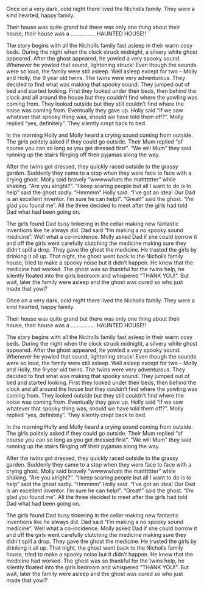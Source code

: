 Once on a very dark, cold night there lived the Nicholls family.  They were a kind hearted, happy family.


Their house was quite grand but there was only one thing about their house, their house was a ……………. HAUNTED HOUSE!!


The story begins with all the Nicholls family fast asleep in their warm cosy beds.  During the night when the clock struck midnight, a silvery white ghost appeared.  After the ghost appeared, he yowled a very spooky sound.  Whenever he yowled that sound, lightening struck!  Even though the sounds were so loud, the family were still asleep.  Well asleep except for two – Molly and Holly, the 9 year old twins.  The twins were very adventurous. They decided to find what was making that spooky sound.  They jumped out of bed and started looking.  First they looked under their beds, then behind the clock and all around the house but they couldn’t find where the yowling was coming from. They looked outside but they still couldn’t find where the noise was coming from.  Eventually they gave up.  Holly said “if we saw whatever that spooky thing was, should we have told them off?”.  Molly replied “yes, definitely”.  They silently crept back to bed. 


In the morning Holly and Molly heard a crying sound coming from outside.  The girls politely asked if they could go outside.  Their Mum replied “of course you can so long as you get dressed first”.  “We will Mum” they said running up the stairs flinging off their pyjamas along the way. 


After the twins got dressed, they quickly raced outside to the grassy garden.  Suddenly they came to a stop when they were face to face with a crying ghost.  Molly said bravely “wwwwwhats the mattttttter” while shaking. “Are you alright?”.  “I keep scaring people but all I want to do is to help” said the ghost sadly.  “Hmmmm” Holly said.  “I’ve got an idea!  Our Dad is an excellent inventor.  I’m sure he can help!”.  “Great!” said the ghost.  “I’m glad you found me”. All the three decided to meet after the girls had told Dad what had been going on. 


The girls found Dad busy tinkering in the cellar making new fantastic inventions like he always did. Dad said “I’m making a no spooky sound medicine”.  Well what a co-incidence.  Molly asked Dad if she could borrow it and off the girls went carefully clutching the medicine making sure they didn’t spill a drop.  They gave the ghost the medicine.  He trusted the girls by drinking it all up.  That night, the ghost went back to the Nicholls family house, tried to make a spooky noise but it didn’t happen.  He knew that the medicine had worked.  The ghost was so thankful for the twins help, he silently floated into the girls bedroom and whispered “THANK YOU!”.  But wait, later the family were asleep and the ghost was cured so who just made that yowl? 

Once on a very dark, cold night there lived the Nicholls family.  They were a kind hearted, happy family.


Their house was quite grand but there was only one thing about their house, their house was a ……………. HAUNTED HOUSE!!


The story begins with all the Nicholls family fast asleep in their warm cosy beds.  During the night when the clock struck midnight, a silvery white ghost appeared.  After the ghost appeared, he yowled a very spooky sound.  Whenever he yowled that sound, lightening struck!  Even though the sounds were so loud, the family were still asleep.  Well asleep except for two – Molly and Holly, the 9 year old twins.  The twins were very adventurous. They decided to find what was making that spooky sound.  They jumped out of bed and started looking.  First they looked under their beds, then behind the clock and all around the house but they couldn’t find where the yowling was coming from. They looked outside but they still couldn’t find where the noise was coming from.  Eventually they gave up.  Holly said “if we saw whatever that spooky thing was, should we have told them off?”.  Molly replied “yes, definitely”.  They silently crept back to bed. 


In the morning Holly and Molly heard a crying sound coming from outside.  The girls politely asked if they could go outside.  Their Mum replied “of course you can so long as you get dressed first”.  “We will Mum” they said running up the stairs flinging off their pyjamas along the way. 


After the twins got dressed, they quickly raced outside to the grassy garden.  Suddenly they came to a stop when they were face to face with a crying ghost.  Molly said bravely “wwwwwhats the mattttttter” while shaking. “Are you alright?”.  “I keep scaring people but all I want to do is to help” said the ghost sadly.  “Hmmmm” Holly said.  “I’ve got an idea!  Our Dad is an excellent inventor.  I’m sure he can help!”.  “Great!” said the ghost.  “I’m glad you found me”. All the three decided to meet after the girls had told Dad what had been going on. 


The girls found Dad busy tinkering in the cellar making new fantastic inventions like he always did. Dad said “I’m making a no spooky sound medicine”.  Well what a co-incidence.  Molly asked Dad if she could borrow it and off the girls went carefully clutching the medicine making sure they didn’t spill a drop.  They gave the ghost the medicine.  He trusted the girls by drinking it all up.  That night, the ghost went back to the Nicholls family house, tried to make a spooky noise but it didn’t happen.  He knew that the medicine had worked.  The ghost was so thankful for the twins help, he silently floated into the girls bedroom and whispered “THANK YOU!”.  But wait, later the family were asleep and the ghost was cured so who just made that yowl? 